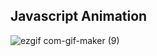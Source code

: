 ## Javascript Animation 

![ezgif com-gif-maker (9)](https://user-images.githubusercontent.com/34038741/110154740-ab570b00-7df5-11eb-95bd-2f7ef02e72e3.gif)
